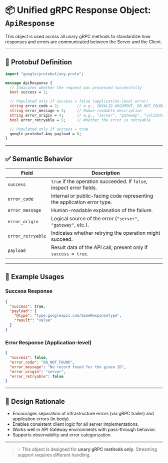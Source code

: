 # 📦 Unified gRPC Response Object: `ApiResponse`

This object is used across all unary gRPC methods to standardize how responses and errors are communicated between the Server and the Client.

---

## 🧾 Protobuf Definition

```proto
import "google/protobuf/any.proto";

message ApiResponse {
  // Indicates whether the request was processed successfully
  bool success = 1;

  // Populated only if success = false (application-level error)
  string error_code = 2;        // e.g., INVALID_ARGUMENT, DB_NOT_FOUND
  string error_message = 3;     // Human-readable description
  string error_origin = 4;      // e.g., "server", "gateway", "validator"
  bool error_retryable = 5;     // Whether the error is retryable

  // Populated only if success = true
  google.protobuf.Any payload = 6;
}
```

---

## ✅ Semantic Behavior

| Field               | Description                                                                 |
|--------------------|-----------------------------------------------------------------------------|
| `success`          | `true` if the operation succeeded. If `false`, inspect error fields.        |
| `error_code`       | Internal or public-facing code representing the application error type.     |
| `error_message`    | Human-readable explanation of the failure.                                  |
| `error_origin`     | Logical source of the error (`"server"`, `"gateway"`, etc.).                |
| `error_retryable`  | Indicates whether retrying the operation might succeed.                     |
| `payload`          | Result data of the API call, present only if `success = true`.              |

---

## 📘 Example Usages

### Success Response

```json
{
  "success": true,
  "payload": {
    "@type": "type.googleapis.com/SomeResponseType",
    "result": "value"
  }
}
```

### Error Response (Application-level)

```json
{
  "success": false,
  "error_code": "DB_NOT_FOUND",
  "error_message": "No record found for the given ID",
  "error_origin": "server",
  "error_retryable": false
}
```

---

## 🎯 Design Rationale

- Encourages separation of infrastructure errors (via gRPC trailer) and application errors (in body).
- Enables consistent client logic for all server implementations.
- Works well in API Gateway environments with pass-through behavior.
- Supports observability and error categorization.

---

> 💡 This object is designed for **unary gRPC methods only**. Streaming support requires different handling.